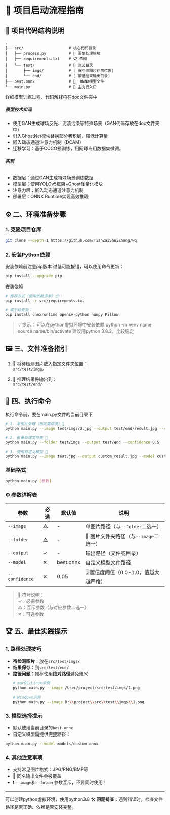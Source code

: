 # 🚀 项目启动流程指南

## 📂 项目代码结构说明

```
.
├── src/                    # 核心代码目录
│   ├── process.py          # 🔧 图像处理模块
│   ├── requirements.txt    # 📋 依赖
│   └── test/               # 🧪 测试目录
│       ├── imgs/           # [ 待检测图片存放位置]
│       └── end/            # [ 推理结果输出目录]
├── best.onnx               # 🤖  ONNX模型文件
└── main.py                 # 🚀 主执行入口
```
详细模型训练过程、代码解释将在doc文件夹中 

##### **模型技术实现**
- 使用GAN生成球场反光、泥渍污染等特殊场景（GAN代码存放在doc文件夹中）
- 引入GhostNet模块替换部分卷积层，降低计算量
- 嵌入动态通道注意力机制（DCAM）
- 迁移学习：基于COCO预训练，用网球专用数据集微调。
###### **实现**
- 数据层：通过GAN生成特殊场景训练数据
- 模型层：使用YOLOv5框架+Ghost轻量化模块
- 注意力层：嵌入动态通道注意力机制
- 部署层：ONNX Runtime实现高效推理

## ⚙️ 二、环境准备步骤

### 1. 克隆项目仓库
```bash
git clone --depth 1 https://github.com/TianZaiShuiZhong/wq
```

### 2. 安装Python依赖
安装依赖前注意pip版本
过低可能报错，可以使用命令更新：
```bash
pip install --upgrade pip
```
安装依赖
```bash
# 推荐方式（使用依赖清单）📦：
pip install -r src/requirements.txt

# 或手动安装：
pip install onnxruntime opencv-python numpy Pillow
```

> 💡 提示：
> 可以在python虚拟环境中安装依赖
>   python -m venv name
>   source name/bin/activate
>   建议用python 3.8.2，比较稳定

## 🖼️ 三、文件准备指引

1. 📂 将待检测图片放入指定文件夹位置：  
   `src/test/imgs/`  
   
   
2. 💾 推理结果将输出到：  
   `src/test/end/`  


## 🎯 四、执行命令
执行命令前，要在main.py文件的当前目录下

```bash
# 1. 单图片处理（指定置信度）📸
python main.py --image test/imgs/3.jpg --output test/end/result.jpg --confidence 0.5

# 2. 批量处理文件夹 📂
python main.py --folder test/imgs --output test/end --confidence 0.5

# 3. 使用自定义模型 🤖
python main.py --image test.jpg --output custom_result.jpg --model custom.onnx
```


### 基础格式
```bash
python main.py [参数]
```

### ⚙️ 参数详解表

| 参数          | 必选 | 默认值     | 说明                                 |
|---------------|------|------------|--------------------------------------|
| `--image`     | △    | -          |   单图片路径（与`--folder`二选一）   |
| `--folder`    | △    | -          | 📂 图片文件夹路径（与`--image`二选一） |
| `--output`    | ✓    | -          |   输出路径（文件或目录）             |
| `--model`     | ✕    | best.onnx |   自定义模型文件路径               |
| `--confidence`| ✕    | 0.05      | 🎚 置信度阈值（0.0-1.0，值越大越严格） |

> 📝 符号说明：  
> ✓：必需参数  
> △：互斥参数（与对应参数二选一）  
> ✕：可选参数  


## 🏆 五、最佳实践提示

### 1. 路径处理技巧
-  **待检测图片**：放在`src/test/imgs/`
-  **结果保存**：到`src/test/end/`
-  **路径问题**：推荐使用**绝对路径**避免歧义
   ```bash
   # macOS/Linux示例
   python main.py --image /User/project/src/test/imgs/1.png
   
   # Windows示例
   python main.py --image D:\\project\\src\\test\\imgs\\1.png
   ```

### 3. 模型选择提示
-  默认使用当前目录的`best.onnx`
-  自定义模型需提供完整路径：
  ```bash
  python main.py --model models/custom.onnx
  ```

### 4. 其他注意事项
-  支持常见图片格式：JPG/PNG/BMP等
- 🔄 同名输出文件会被覆盖
- ❗ `--image`和`--folder`参数互斥，不要同时使用！

---
可以创建python虚拟环境，使用python3.8
🛠️ **问题排查**：遇到错误时，检查文件路径是否正确、依赖是否安装完整。
